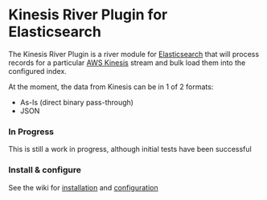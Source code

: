 # Kinesis River Plugin for Elasticsearch

The Kinesis River Plugin is a river module for [Elasticsearch](http://elasticsearch.org) that will process records for a particular [AWS Kinesis](http://aws.amazon.com/kinesis) stream
and bulk load them into the configured index.

At the moment, the data from Kinesis can be in 1 of 2 formats:

* As-Is (direct binary pass-through)
* JSON


### In Progress
This is still a work in progress, although initial tests have been successful


### Install & configure
See the wiki for [installation](http://github.com/anreved/elasticsearch-kinesis-river/wiki/-Install) and [configuration](http://github.com/anreved/elasticsearch-kinesis-river/wiki/Configuration)